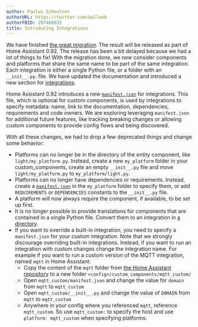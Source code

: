 ```yaml
---
author: Paulus Schoutsen
authorURL: https://twitter.com/balloob
authorFBID: 297400035
title: Introducing Integrations
---
```


We have finished [the great migration](/blog/2019/02/19/the-great-migration.html). The result will be released as part of Home Assistant 0.92. The release has been a bit delayed because we had a lot of things to fix! With the migration done, we now consider components and platforms that share the same name to be part of the same integration. Each integration is either a single Python file, or a folder with an `__init__.py`. file. We have updated the documentation and introduced a new section for [integrations](/docs/en/creating_integration_file_structure.html).

Home Assistant 0.92 introduces a new [`manifest.json`](/docs/en/creating_integration_manifest.html) for integrations. This file, which is optional for custom components, is used by integrations to specify metadata: name, link to the documentation, dependencies, requirements and code owners. We are exploring leveraging `manifest.json` for additional future features, like tracking breaking changes or allowing custom components to provide config flows and being discovered.

With all these changes, we had to drop a few deprecated things and change some behavior:

 - Platforms can no longer be in the directory of the entity component, like `light/my_platform.py`. Instead, create a new `my_platform` folder in your custom_components, create an empty `__init__.py` file and move `light/my_platform.py` to `my_platform/light.py`.
 - Platforms can no longer have dependencies or requirements. Instead, create a [`manifest.json`](/docs/en/creating_integration_manifest.html) in the `my_platform` folder to specify them, or add `REQUIREMENTS` or `DEPENDENCIES` constants to the `__init__.py` file.
 - A platform will now always require the component, if available, to be set up first.
 - It is no longer possible to provide translations for components that are contained in a single Python file. Convert them to an integration in [a directory](/docs/en/creating_integration_file_structure.html).
 - If you want to override a built-in integration, you need to specify a `manifest.json` for your custom integration. Note that we strongly discourage overriding built-in integrations. Instead, if you want to run an integration with custom changes change the integration name. For example if you want to run a custom version of the MQTT integration, named `mqtt` in Home Assistant:
    - Copy the content of the `mqtt` folder from [the Home Assistant repository](https://github.com/home-assistant/home-assistant/tree/dev/homeassistant/components/mqtt) to a new folder `<config>/custom_components/mqtt_custom/`
    - Open `mqtt_custom/manifest.json` and change the value for `domain` from `mqtt` to `mqtt_custom`
    - Open `mqtt_custom/__init__.py` and change the value of `DOMAIN` from `mqtt` to `mqtt_custom`
    - Anywhere in your config where you referenced `mqtt`, reference `mqtt_custom`. So use `mqtt_custom:` to specify the host and use `platform: mqtt_custom` when specifying platforms.
